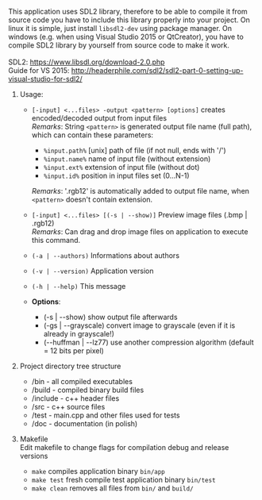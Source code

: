 This application uses SDL2 library, therefore to be able to compile it from source code you have to include this library properly into your project. On linux it is simple, just install `libsdl2-dev` using package manager.
On windows (e.g. when using Visual Studio 2015 or QtCreator), you have to compile SDL2 library by yourself from source code to make it work. <br /> <br />
SDL2: https://www.libsdl.org/download-2.0.php <br />
Guide for VS 2015: http://headerphile.com/sdl2/sdl2-part-0-setting-up-visual-studio-for-sdl2/

1. Usage:

	* `[-input] <...files> -output <pattern> [options]` creates encoded/decoded output from input files <br />
		*Remarks*: String `<pattern>` is generated output file name (full path), which can contain these parameters:

		- `%input.path%`    [unix] path of file (if not null, ends with '/')
		- `%input.name%`    name of input file (without extension)
		- `%input.ext%`     extension of input file (without dot)
		- `%input.id%`      position in input files set (0...N-1)
	
		*Remarks*: '.rgb12' is automatically added to output file name, when `<pattern>` doesn't contain extension.

	* `[-input] <...files> [(-s | --show)]`              Preview image files (.bmp | .rgb12) <br />
		*Remarks*: Can drag and drop image files on application to execute this command.

	* `(-a | --authors)`                                 Informations about authors
	* `(-v | --version)`                                 Application version
	* `(-h | --help)`                                    This message

	* **Options**:

		- (-s | --show)            show output file afterwards
		- (-gs | --grayscale)      convert image to grayscale (even if it is already in grayscale!)
		- (--huffman | --lz77)     use another compression algorithm (default = 12 bits per pixel)

2. Project directory tree structure

	* /bin  - all compiled executables
	* /build - compiled binary build files
	* /include - c++ header files
	* /src - c++ source files
	* /test - main.cpp and other files used for tests
	* /doc - documentation (in polish)

3. Makefile <br />
	Edit makefile to change flags for compilation debug and release versions
	* `make` compiles application binary `bin/app`
	* `make test` fresh compile test application binary `bin/test`
	* `make clean` removes all files from `bin/` and `build/`
